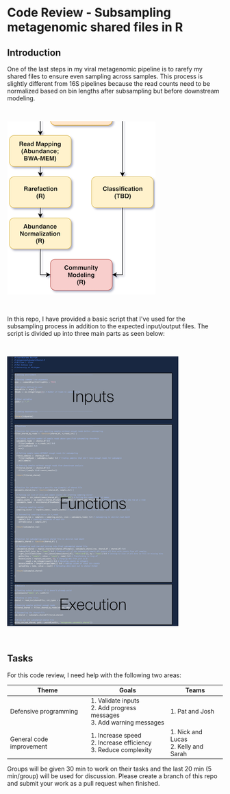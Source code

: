 # Code Review - Subsampling metagenomic shared files in R

## Introduction

One of the last steps in my viral metagenomic pipeline is to rarefy my shared files to ensure even sampling
across samples. This process is slightly different from 16S pipelines because the read counts need to be normalized
based on bin lengths after subsampling but before downstream modeling.

<br />

![Image of pipeline rarefaction steps](images/metagenomePipelineZoomed.png)

<br />

In this repo, I have provided a basic script that I've used for the subsampling process in addition to the
expected input/output files. The script is divided up into three main parts as seen below:

<br />

![Image of pipeline rarefaction steps](images/scriptOutline.png)

<br />

## Tasks

For this code review, I need help with the following two areas:

<table>
<thead>
<tr>
<th>Theme</th>
<th>Goals</th>
<th>Teams</th>
</tr>
</thead>
<tbody>
<tr>
<td>Defensive programming</td>
<td>1. Validate inputs <br> 2. Add progress messages <br> 3. Add warning messages </td>
<td>1. Pat and Josh </td>
</tr>
<tr>
<td>General code improvement</td>
<td>1. Increase speed <br> 2. Increase efficiency <br> 3. Reduce complexity </td>
<td>1. Nick and Lucas <br> 2. Kelly and Sarah </td>
</tr>
</tbody>
</table>

Groups will be given 30 min to work on their tasks and the last 20 min (5 min/group) will be used for discussion. Please create a branch of this repo and submit your work as a pull request when finished.
